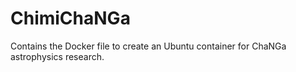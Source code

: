# ChimiChaNGa
Contains the Docker file to create an Ubuntu container for ChaNGa astrophysics research.
